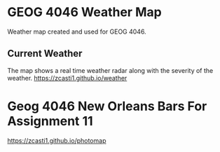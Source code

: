 # GEOG 4046 Weather Map
Weather map created and used for GEOG 4046.

## Current Weather
The map shows a real time weather radar along with the severity of the weather. 
<https://zcasti1.github.io/weather>

# Geog 4046 New Orleans Bars For Assignment 11
https://zcasti1.github.io/photomap
